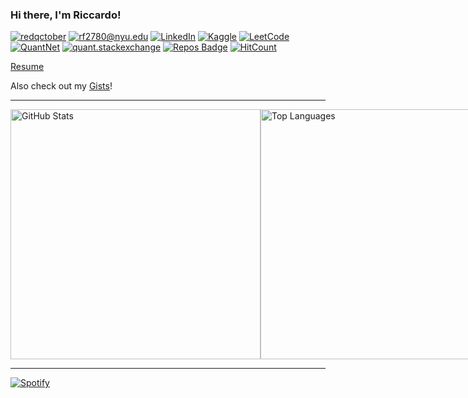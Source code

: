 ### Hi there, I'm Riccardo!

[![redqctober](https://img.shields.io/static/v1?label=redqctober&message=%20&color=black&logo=&style=flat)](https://redqctober.com)
[![rf2780@nyu.edu](https://img.shields.io/static/v1?label=rf2780@nyu.edu&message=%20&color=red&style=flat)](mailto:rf2780@nyu.edu)
[![LinkedIn](https://img.shields.io/static/v1?label=LinkedIn&message=%20&color=0e76a8&logo=linkedin&style=flat)](https://www.linkedin.com/in/riccardo-ferrarese/)
[![Kaggle](https://img.shields.io/static/v1?label=Kaggle&message=%20&color=blue&logo=kaggle&style=flat)](https://www.kaggle.com/riccardof01)
[![LeetCode](https://img.shields.io/static/v1?label=LeetCode&message=%20&color=orange&logo=leetcode&style=flat)](https://leetcode.com/u/rf2780/)
[![QuantNet](https://img.shields.io/static/v1?label=QuantNet&message=%20&color=blue&style=flat)](https://quantnet.com/members/riccardo_f.50877/)
[![quant.stackexchange](https://img.shields.io/static/v1?label=quant.stackexchange&message=%20&color=yellow&style=flat)](https://quant.stackexchange.com/users/76194/redqctober)
[![Repos Badge](https://badges.pufler.dev/repos/Rccd0)](https://badges.pufler.dev)
[![HitCount](https://views.whatilearened.today/views/github/Rccd0/creative-profile-readme.svg)](https://github.com/Rccd0/creative-profile-readme)

<!--
Here is a list of my ongoing [research work and projects](...).

Researching and building the next-generation of computing and technology in finance and AI. My passion is working with data to build systems, solve complex challenges, and to better understand how the world operates and changes through emerging technologies including AI, machine learning/data science, blockchain/DeFi, and quantum computing. The three most important skills to me are:

- Resilience
- Collaboration
- Creativity

</td>
<td width="50%">  
- Jan 09 - [Quant Letter: January 2024, Week-2]()
- Jan 03 - [Quant Letter: January 2024, Week-1]()
</td>

-->

[Resume](...)

Also check out my [Gists](https://gist.github.com/Rccd0)!

---

<div style="display: flex; justify-content: space-between; align-items: center;">

  <img src="https://github-readme-stats.vercel.app/api?username=Rccd0&count_private=true&show_icons=true&theme=default" alt="GitHub Stats" width="400">
  
  <img src="https://github-readme-stats.vercel.app/api/top-langs/?username=Rccd0&layout=compact" alt="Top Languages" width="400">

  <img src="https://your-image-url.com" alt="Additional Image" width="400">
  
</div>

---

[![Spotify](https://novatorem-nu-seven.vercel.app/api/spotify)](https://open.spotify.com/user/1280520793)
